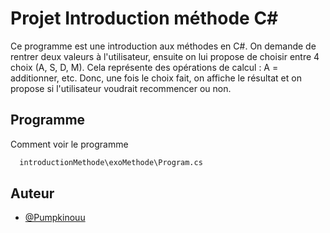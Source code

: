 # Projet Introduction méthode C#

Ce programme est une introduction aux méthodes en C#. On demande de rentrer deux valeurs à l'utilisateur, ensuite on lui propose de choisir entre 4 choix (A, S, D, M). Cela représente des opérations de calcul : A = additionner, etc. Donc, une fois le choix fait, on affiche le résultat et on propose si l'utilisateur voudrait recommencer ou non. 

## Programme

Comment voir le programme

```bash
  introductionMethode\exoMethode\Program.cs
```
    
## Auteur

- [@Pumpkinouu](https://github.com/Pumpkinouu)
